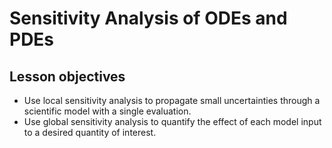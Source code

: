 # Sensitivity Analysis of ODEs and PDEs

## Lesson objectives

+ Use local sensitivity analysis to propagate small uncertainties through a scientific model with a single evaluation.
+ Use global sensitivity analysis to quantify the effect of each model input to a desired quantity of interest.